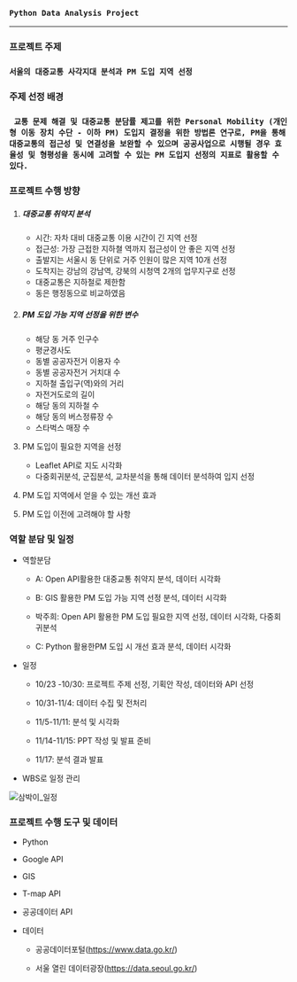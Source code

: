 ### `Python Data Analysis Project`

---

### 프로젝트 주제

### `서울의 대중교통 사각지대 분석과 PM 도입 지역 선정`



### 주제 선정 배경

### ` 교통 문제 해결 및 대중교통 분담률 제고를 위한 Personal Mobility (개인형 이동 장치 수단 - 이하 PM) 도입지 결정을 위한 방법론 연구로, PM을 통해 대중교통의 접근성 및 연결성을 보완할 수 있으며 공공사업으로 시행될 경우 효율성 및 형평성을 동시에 고려할 수 있는 PM 도입지 선정의 지표로 활용할 수 있다.`



### 프로젝트 수행 방향

1. ##### 대중교통 취약지 분석

   - 시간: 자차 대비 대중교통 이용 시간이 긴 지역 선정
   - 접근성: 가장 근접한 지하쳘 역까지 접근성이 안 좋은 지역 선정
   - 출발지는 서울시 동 단위로 거주 인원이 많은 지역 10개 선정
   - 도착지는 강남의 강남역, 강북의 시청역 2개의 업무지구로 선정
   - 대중교통은 지하철로 제한함
   - 동은 행정동으로 비교하였음
   
2. ##### PM 도입 가능 지역 선정을 위한 변수

   - 해당 동 거주 인구수 
   - 평균경사도
   - 동별 공공자전거 이용자 수
   - 동별 공공자전거 거치대 수
   - 지하철 출입구(역)와의 거리 
   - 자전거도로의 길이 
   - 해당 동의 지하철 수
   - 해당 동의 버스정류장 수
   - 스타벅스 매장 수

3. PM 도입이 필요한 지역을 선정

   - Leaflet API로 지도 시각화
   - 다중회귀분석, 군집분석, 교차분석을 통해 데이터 분석하여 입지 선정

4. PM 도입 지역에서 얻을 수 있는 개선 효과

5. PM 도입 이전에 고려해야 할 사항

### 역할 분담 및 일정

- 역할분담

  - A: Open API활용한 대중교통 취약지 분석, 데이터 시각화

  - B: GIS 활용한 PM 도입 가능 지역 선정 분석, 데이터 시각화

  - 박주희: Open API 활용한 PM 도입 필요한 지역 선정, 데이터 시각화, 다중회귀분석

  - C: Python 활용한PM 도입 시 개선 효과 분석, 데이터 시각화

  

- 일정

  - 10/23 -10/30: 프로젝트 주제 선정, 기획안 작성, 데이터와 API 선정

  - 10/31-11/4: 데이터 수집 및 전처리

  - 11/5-11/11: 분석 및 시각화

  - 11/14-11/15: PPT 작성 및 발표 준비

  - 11/17: 분석 결과 발표 
  
- WBS로 일정 관리

![삼박이_일정](https://user-images.githubusercontent.com/69948723/97773587-70697000-1b94-11eb-9a84-b5edeba39bb5.JPG)

### 프로젝트 수행 도구 및 데이터

- Python
- Google API
- GIS
- T-map API
- 공공데이터 API
- 데이터

  - 공공데이터포털(https://www.data.go.kr/)

  - 서울 열린 데이터광장(https://data.seoul.go.kr/)

